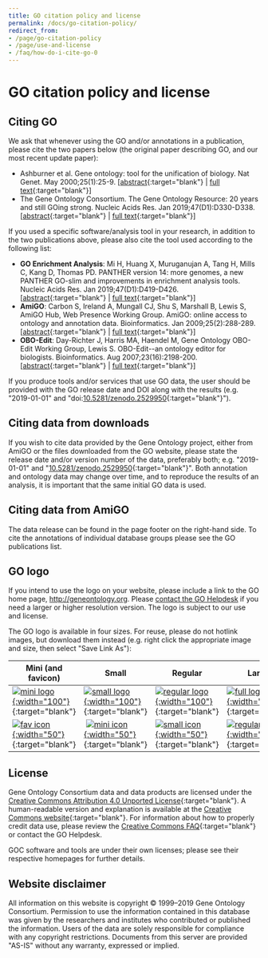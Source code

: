 ```yaml
---
title: GO citation policy and license
permalink: /docs/go-citation-policy/
redirect_from: 
- /page/go-citation-policy
- /page/use-and-license
- /faq/how-do-i-cite-go-0
---
```


# GO citation policy and license

## Citing GO

We ask that whenever using the GO and/or annotations in a publication, please cite the two papers below (the original paper describing GO, and our most recent update paper):
+ Ashburner et al. Gene ontology: tool for the unification of biology. Nat Genet. May 2000;25(1):25-9. \[[abstract](https://www.ncbi.nlm.nih.gov/pubmed/10802651){:target="blank"} \| [full text](https://www.ncbi.nlm.nih.gov/pmc/articles/PMC3037419/){:target="blank"}\]
+ The Gene Ontology Consortium. The Gene Ontology Resource: 20 years and still GOing strong. Nucleic Acids Res. Jan 2019;47(D1):D330-D338. \[[abstract](https://www.ncbi.nlm.nih.gov/pubmed/30395331){:target="blank"} \| [full text](https://academic.oup.com/nar/article/47/D1/D330/5160994){:target="blank"}\] 


If you used a specific software/analysis tool in your research, in addition to the two publications above, please also cite the tool used according to the following list:
+ **GO Enrichment Analysis**: Mi H, Huang X, Muruganujan A, Tang H, Mills C, Kang D, Thomas PD. PANTHER version 14: more genomes, a new PANTHER GO-slim and improvements in enrichment analysis tools. Nucleic Acids Res. Jan 2019;47(D1):D419-D426. \[[abstract](https://www.ncbi.nlm.nih.gov/pubmed/30407594){:target="blank"} \| [full text](https://academic.oup.com/nar/article/47/D1/D419/5165346){:target="blank"}\]  
+ **AmiGO**: Carbon S, Ireland A, Mungall CJ, Shu S, Marshall B, Lewis S, AmiGO Hub, Web Presence Working Group. AmiGO: online access to ontology and annotation data. Bioinformatics. Jan 2009;25(2):288-289. \[[abstract](https://www.ncbi.nlm.nih.gov/pubmed/19033274){:target="blank"} \| [full text](http://bioinformatics.oxfordjournals.org/content/25/2/288.full.pdf+html){:target="blank"}\]  
+ **OBO-Edit**: Day-Richter J, Harris MA, Haendel M, Gene Ontology OBO-Edit Working Group, Lewis S. OBO-Edit--an ontology editor for biologists. Bioinformatics. Aug 2007;23(16):2198-200. \[[abstract](http://bioinformatics.oxfordjournals.org/content/23/16/2198){:target="blank"} \| [full text](http://bioinformatics.oxfordjournals.org/content/23/16/2198.full){:target="blank"}\]


If you produce tools and/or services that use GO data, the user should be provided with the GO release date and DOI along with the results (e.g. "2019-01-01" and "doi:[10.5281/zenodo.2529950](https://dx.doi.org/10.5281/zenodo.2529950){:target="blank"}").

## Citing data from downloads

If you wish to cite data provided by the Gene Ontology project, either from AmiGO or the files downloaded from the GO website, please state the release date and/or version number of the data, preferably both; e.g. "2019-01-01" and "[10.5281/zenodo.2529950](https://dx.doi.org/10.5281/zenodo.2529950){:target="blank"}". Both annotation and ontology data may change over time, and to reproduce the results of an analysis, it is important that the same initial GO data is used.

## Citing data from AmiGO

The data release can be found in the page footer on the right-hand side. To cite the annotations of individual database groups please see the GO publications list.

## GO logo

If you intend to use the logo on your website, please include a link to the GO home page, http://geneontology.org. Please [contact the GO Helpdesk](http://help.geneontology.org) if you need a larger or higher resolution version. The logo is subject to our use and license.

The GO logo is available in four sizes. For reuse, please do not hotlink images, but download them instead (e.g. right click the appropriate image and size, then select "Save Link As"):

| **Mini (and favicon)** | **Small** | **Regular** | **Large** |
|------|-------|---------|-------|
| [![mini logo](/assets/go-logo.mini.png){:width="100"}](/assets/go-logo.mini.png){:target="blank"} | [![small logo](/assets/go-logo.small.png){:width="100"}](/assets/go-logo.small.png){:target="blank"} | [![regular logo](/assets/go-logo.png){:width="100"}](/assets/go-logo.png){:target="blank"} | [![full logo](/assets/go-logo.large.png){:width="100"}](/assets/go-logo.large.png){:target="blank"} | 
| [![fav icon](/assets/go-logo-favicon.ico){:width="50"}](/assets/go-logo-favicon.ico){:target="blank"} | [![mini icon](/assets/go-logo-icon.mini.png){:width="50"}](/assets/go-logo-icon.mini.png){:target="blank"} | [![small icon](/assets/go-logo-icon.small.png){:width="50"}](/assets/go-logo-icon.small.png){:target="blank"} | [![regular icon](/assets/go-logo-icon.png){:width="50"}](/assets/go-logo-icon.png){:target="blank"} | 


## License    

Gene Ontology Consortium data and data products are licensed under the [Creative Commons Attribution 4.0 Unported License](https://creativecommons.org/licenses/by/4.0/legalcode){:target="blank"}. A human-readable version and explanation is available at the [Creative Commons website](https://creativecommons.org/licenses/by/4.0/){:target="blank"}. For information about how to properly credit data use, please review the [Creative Commons FAQ](http://wiki.creativecommons.org/Frequently_Asked_Questions){:target="blank"} or contact the GO Helpdesk.

GOC software and tools are under their own licenses; please see their respective homepages for further details.

## Website disclaimer

All information on this website is copyright © 1999–2019 Gene Ontology Consortium. Permission to use the information contained in this database was given by the researchers and institutes who contributed or published the information. Users of the data are solely responsible for compliance with any copyright restrictions. Documents from this server are provided "AS-IS" without any warranty, expressed or implied.
